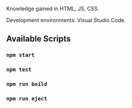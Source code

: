 
Knowledge gained in HTML, JS, CSS.

Development environments: Visual Studio Code.

## Available Scripts

### `npm start`

### `npm test`

### `npm run build`

### `npm run eject`

